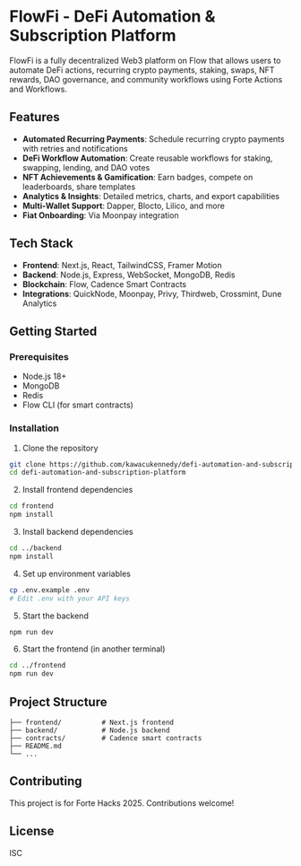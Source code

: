 # FlowFi - DeFi Automation & Subscription Platform

FlowFi is a fully decentralized Web3 platform on Flow that allows users to automate DeFi actions, recurring crypto payments, staking, swaps, NFT rewards, DAO governance, and community workflows using Forte Actions and Workflows.

## Features

- **Automated Recurring Payments**: Schedule recurring crypto payments with retries and notifications
- **DeFi Workflow Automation**: Create reusable workflows for staking, swapping, lending, and DAO votes
- **NFT Achievements & Gamification**: Earn badges, compete on leaderboards, share templates
- **Analytics & Insights**: Detailed metrics, charts, and export capabilities
- **Multi-Wallet Support**: Dapper, Blocto, Lilico, and more
- **Fiat Onboarding**: Via Moonpay integration

## Tech Stack

- **Frontend**: Next.js, React, TailwindCSS, Framer Motion
- **Backend**: Node.js, Express, WebSocket, MongoDB, Redis
- **Blockchain**: Flow, Cadence Smart Contracts
- **Integrations**: QuickNode, Moonpay, Privy, Thirdweb, Crossmint, Dune Analytics

## Getting Started

### Prerequisites

- Node.js 18+
- MongoDB
- Redis
- Flow CLI (for smart contracts)

### Installation

1. Clone the repository
```bash
git clone https://github.com/kawacukennedy/defi-automation-and-subscription-platform.git
cd defi-automation-and-subscription-platform
```

2. Install frontend dependencies
```bash
cd frontend
npm install
```

3. Install backend dependencies
```bash
cd ../backend
npm install
```

4. Set up environment variables
```bash
cp .env.example .env
# Edit .env with your API keys
```

5. Start the backend
```bash
npm run dev
```

6. Start the frontend (in another terminal)
```bash
cd ../frontend
npm run dev
```

## Project Structure

```
├── frontend/          # Next.js frontend
├── backend/           # Node.js backend
├── contracts/         # Cadence smart contracts
├── README.md
└── ...
```

## Contributing

This project is for Forte Hacks 2025. Contributions welcome!

## License

ISC